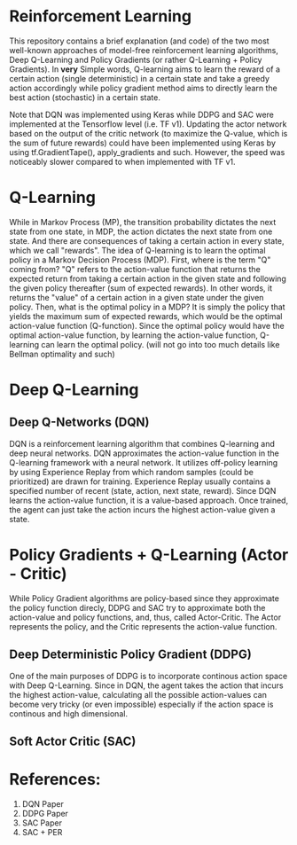 Reinforcement Learning
======================

This repository contains a brief explanation (and code) of the two most well-known approaches of model-free reinforcement learning algorithms, Deep Q-Learning and Policy Gradients (or rather Q-Learning + Policy Gradients). In **very** Simple words, Q-learning aims to learn the reward of a certain action (single deterministic) in a certain state and take a greedy action accordingly while policy gradient method aims to directly learn the best action (stochastic) in a certain state.

Note that DQN was implemented using Keras while DDPG and SAC were implemented at the Tensorflow level (i.e. TF v1). Updating the actor network based on the output of the critic network (to maximize the Q-value, which is the sum of future rewards) could have been implemented using Keras by using tf.GradientTape(), apply_gradients and such. However, the speed was noticeably slower compared to when implemented with TF v1.


# Q-Learning
 While in Markov Process (MP), the transition probability dictates the next state from one state, in MDP, the action dictates the next state from one state. And there are consequences of taking a certain action in every state, which we call "rewards". The idea of Q-learning is to learn the optimal policy in a Markov Decision Process (MDP). First, where is the term "Q" coming from? "Q" refers to the action-value function that returns the expected return from taking a certain action in the given state and following the given policy thereafter (sum of expected rewards). In other words, it returns the "value" of a certain action in a given state under the given policy. 
 Then, what is the optimal policy in a MDP? It is simply the policy that yields the maximum sum of expected rewards, which would be the optimal action-value function (Q-function). Since the optimal policy would have the optimal action-value function, by learning the action-value function, Q-learning can learn the optimal policy. (will not go into too much details like Bellman optimality and such)

# Deep Q-Learning
## Deep Q-Networks (DQN)
DQN is a reinforcement learning algorithm that combines Q-learning and deep neural networks. DQN approximates the action-value function in the Q-learning framework with a neural network. It utilizes off-policy learning by using Experience Replay from which random samples (could be prioritized) are drawn for training. Experience Replay usually contains a specified number of recent (state, action, next state, reward). Since DQN learns the action-value function, it is a value-based approach. Once trained, the agent can just take the action incurs the highest action-value given a state. 

# Policy Gradients + Q-Learning (Actor - Critic)
While Policy Gradient algorithms are policy-based since they approximate the policy function direcly, DDPG and SAC try to approximate both the action-value and policy functions, and, thus, called Actor-Critic. The Actor represents the policy, and the Critic represents the action-value function.  

## Deep Deterministic Policy Gradient (DDPG)
One of the main purposes of DDPG is to incorporate continous action space with Deep Q-Learning. 
Since in DQN, the agent takes the action that incurs the highest action-value, calculating all the possible action-values can become very tricky (or even impossible) especially if the action space is continous and high dimensional. 


## Soft Actor Critic (SAC)



# References:
1. DQN Paper
2. DDPG Paper
3. SAC Paper
4. SAC + PER


